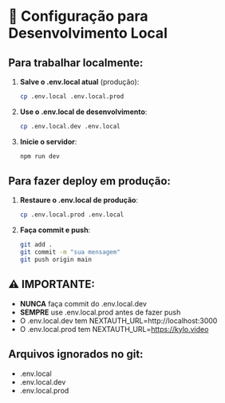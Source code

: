 # 🚀 Configuração para Desenvolvimento Local

## Para trabalhar localmente:

1. **Salve o .env.local atual** (produção):
   ```bash
   cp .env.local .env.local.prod
   ```

2. **Use o .env.local de desenvolvimento**:
   ```bash
   cp .env.local.dev .env.local
   ```

3. **Inicie o servidor**:
   ```bash
   npm run dev
   ```

## Para fazer deploy em produção:

1. **Restaure o .env.local de produção**:
   ```bash
   cp .env.local.prod .env.local
   ```

2. **Faça commit e push**:
   ```bash
   git add .
   git commit -m "sua mensagem"
   git push origin main
   ```

## ⚠️ IMPORTANTE:
- **NUNCA** faça commit do .env.local.dev
- **SEMPRE** use .env.local.prod antes de fazer push
- O .env.local.dev tem NEXTAUTH_URL=http://localhost:3000
- O .env.local.prod tem NEXTAUTH_URL=https://kylo.video

## Arquivos ignorados no git:
- .env.local
- .env.local.dev
- .env.local.prod